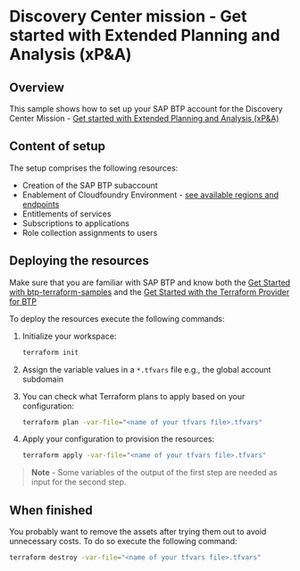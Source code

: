# Discovery Center mission - Get started with Extended Planning and Analysis (xP&A)

## Overview

This sample shows how to set up your SAP BTP account for the Discovery Center Mission - [Get started with Extended Planning and Analysis (xP&A)](https://discovery-center.cloud.sap/missiondetail/3488/)

## Content of setup

The setup comprises the following resources:

- Creation of the SAP BTP subaccount
- Enablement of Cloudfoundry Environment - [see available regions and endpoints](https://help.sap.com/docs/btp/sap-business-technology-platform/regions-and-api-endpoints-available-for-cloud-foundry-environment)
- Entitlements of services
- Subscriptions to applications
- Role collection assignments to users

## Deploying the resources

Make sure that you are familiar with SAP BTP and know both the [Get Started with btp-terraform-samples](https://github.com/SAP-samples/btp-terraform-samples/blob/main/GET_STARTED.md) and the [Get Started with the Terraform Provider for BTP](https://developers.sap.com/tutorials/btp-terraform-get-started.html)

To deploy the resources execute the following commands:

1. Initialize your workspace:

   ```bash
   terraform init
   ```

1. Assign the variable values in a `*.tfvars` file e.g., the global account subdomain

1. You can check what Terraform plans to apply based on your configuration:

   ```bash
   terraform plan -var-file="<name of your tfvars file>.tfvars" 
   ```

1. Apply your configuration to provision the resources:

   ```bash
   terraform apply -var-file="<name of your tfvars file>.tfvars"
   ```

> **Note** - Some variables of the output of the first step are needed as input for the second step.

## When finished

You probably want to remove the assets after trying them out to avoid unnecessary costs. To do so execute the following command:

```bash
terraform destroy -var-file="<name of your tfvars file>.tfvars"
```